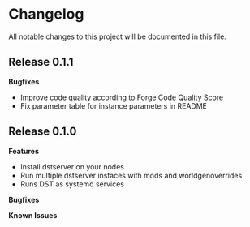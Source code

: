 # Changelog

All notable changes to this project will be documented in this file.

## Release 0.1.1

**Bugfixes**

* Improve code quality according to Forge Code Quality Score
* Fix parameter table for instance parameters in README

## Release 0.1.0

**Features**

* Install dstserver on your nodes
* Run multiple dstserver instaces with mods and worldgenoverrides
* Runs DST as systemd services

**Bugfixes**

**Known Issues**
